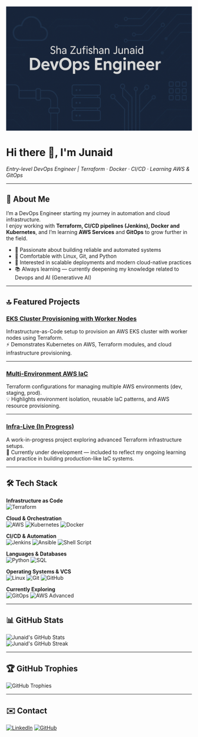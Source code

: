 <!-- Banner -->
![banner](profile_banner.png)

# Hi there 👋, I'm Junaid

*Entry-level DevOps Engineer | Terraform · Docker · CI/CD · Learning AWS & GitOps*

---

## 🔎 About Me
I’m a DevOps Engineer starting my journey in automation and cloud infrastructure.  
I enjoy working with **Terraform, CI/CD pipelines (Jenkins), Docker and Kubernetes**, and I’m learning **AWS Services** and **GitOps** to grow further in the field.

- 🚀 Passionate about building reliable and automated systems  
- 🐧 Comfortable with Linux, Git, and Python
- 🎯 Interested in scalable deployments and modern cloud-native practices  
- 📚 Always learning — currently deepening my knowledge related to Devops and AI (Generativve AI)

---

## 🔝 Featured Projects

### [EKS Cluster Provisioning with Worker Nodes](https://github.com/junaid-13/EKS-cluster-provisioning-with-worker-nodes)
Infrastructure-as-Code setup to provision an AWS EKS cluster with worker nodes using Terraform.  
⚡ Demonstrates Kubernetes on AWS, Terraform modules, and cloud infrastructure provisioning.  

---

### [Multi-Environment AWS IaC](https://github.com/junaid-13/Multi-Environment-AWS-IAC)
Terraform configurations for managing multiple AWS environments (dev, staging, prod).  
💡 Highlights environment isolation, reusable IaC patterns, and AWS resource provisioning.  

---

### [Infra-Live (In Progress)](https://github.com/junaid-13/infra-live)
A work-in-progress project exploring advanced Terraform infrastructure setups.  
🚧 Currently under development — included to reflect my ongoing learning and practice in building production-like IaC systems.  

---

## 🛠 Tech Stack

**Infrastructure as Code**  
![Terraform](https://img.shields.io/badge/Terraform-623CE4?style=for-the-badge&logo=terraform&logoColor=white)

**Cloud & Orchestration**  
![AWS](https://img.shields.io/badge/AWS-FF9900?style=for-the-badge&logo=amazonaws&logoColor=white)
![Kubernetes](https://img.shields.io/badge/Kubernetes-326CE5?style=for-the-badge&logo=kubernetes&logoColor=white)
![Docker](https://img.shields.io/badge/Docker-2496ED?style=for-the-badge&logo=docker&logoColor=white)

**CI/CD & Automation**  
![Jenkins](https://img.shields.io/badge/Jenkins-D24939?style=for-the-badge&logo=jenkins&logoColor=white)
![Ansible](https://img.shields.io/badge/Ansible-EE0000?style=for-the-badge&logo=ansible&logoColor=white)
![Shell Script](https://img.shields.io/badge/Shell_Script-121011?style=for-the-badge&logo=gnu-bash&logoColor=white)

**Languages & Databases**  
![Python](https://img.shields.io/badge/Python-3776AB?style=for-the-badge&logo=python&logoColor=white)
![SQL](https://img.shields.io/badge/SQL-336791?style=for-the-badge&logo=postgresql&logoColor=white)

**Operating Systems & VCS**  
![Linux](https://img.shields.io/badge/Linux-FCC624?style=for-the-badge&logo=linux&logoColor=black)
![Git](https://img.shields.io/badge/Git-F05032?style=for-the-badge&logo=git&logoColor=white)
![GitHub](https://img.shields.io/badge/GitHub-181717?style=for-the-badge&logo=github&logoColor=white)

**Currently Exploring**  
![GitOps](https://img.shields.io/badge/GitOps-009639?style=for-the-badge&logo=flux&logoColor=white)
![AWS Advanced](https://img.shields.io/badge/AWS_Advanced-FF9900?style=for-the-badge&logo=amazonaws&logoColor=white)

---

## 📊 GitHub Stats

![Junaid's GitHub Stats](https://github-readme-stats.vercel.app/api?username=junaid-13&show_icons=true&theme=dark&hide_border=true)  
![Junaid's GitHub Streak](https://github-readme-streak-stats.herokuapp.com?user=junaid-13&theme=dark&hide_border=true)

---

## 🏆 GitHub Trophies

![GitHub Trophies](https://github-profile-trophy.vercel.app/?username=junaid-13&theme=darkhub&no-frame=true&no-bg=true&margin-w=15&column=3&title=Commits,Stars,Repositories)

---

## ✉️ Contact
[![LinkedIn](https://img.shields.io/badge/LinkedIn-blue?style=for-the-badge&logo=linkedin)](https://www.linkedin.com/in/sha-zufishan-junaid)
[![GitHub](https://img.shields.io/badge/GitHub-black?style=for-the-badge&logo=github)](https://github.com/junaid-13)  
